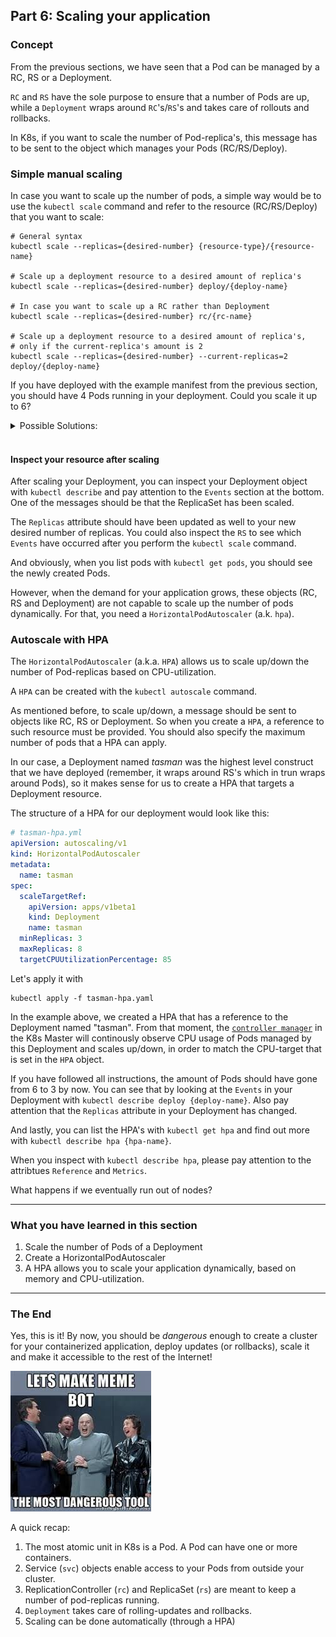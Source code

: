 ## Part 6: Scaling your application

### Concept

From the previous sections, we have seen that a Pod can be managed by a RC, RS or a Deployment.

`RC` and `RS` have the sole purpose to ensure that a number of Pods are up, while a `Deployment` wraps around `RC`'s/`RS`'s and takes care of rollouts and rollbacks.

In K8s, if you want to scale the number of Pod-replica's, this message has to be sent to the object which manages your Pods (RC/RS/Deploy).

### Simple manual scaling

In case you want to scale up the number of pods, a simple way would be to use the `kubectl scale` command and refer to the resource (RC/RS/Deploy) that you want to scale:

```
# General syntax
kubectl scale --replicas={desired-number} {resource-type}/{resource-name}

# Scale up a deployment resource to a desired amount of replica's
kubectl scale --replicas={desired-number} deploy/{deploy-name}

# In case you want to scale up a RC rather than Deployment
kubectl scale --replicas={desired-number} rc/{rc-name}

# Scale up a deployment resource to a desired amount of replica's,
# only if the current-replica's amount is 2
kubectl scale --replicas={desired-number} --current-replicas=2 deploy/{deploy-name}
```

If you have deployed with the example manifest from the previous section, you should have 4 Pods running in your deployment. Could you scale it up to 6?

<details>
<summary>Possible Solutions:</summary>
<pre>
kubectl scale --replicas=6 deploy/tasman
# or
kubectl scale --replicas=6 --current-replicas=4 deploy/tasman
</pre>
</details>
<br/>

#### Inspect your resource after scaling
After scaling your Deployment, you can inspect your Deployment object with `kubectl describe` and pay attention to the `Events` section at the bottom. One of the messages should be that the ReplicaSet has been scaled.

The `Replicas` attribute should have been updated as well to your new desired number of replicas. You could also inspect the `RS` to see which `Events` have occurred after you perform the `kubectl scale` command.

And obviously, when you list pods with `kubectl get pods`, you should see the newly created Pods.

However, when the demand for your application grows, these objects (RC, RS and Deployment) are not capable to scale up the number of pods dynamically. For that, you need a `HorizontalPodAutoscaler` (a.k. `hpa`).

### Autoscale with HPA

The `HorizontalPodAutoscaler` (a.k.a. `HPA`) allows us to scale up/down the number of Pod-replicas based on CPU-utilization.

A `HPA` can be created with the `kubectl autoscale` command.

As mentioned before, to scale up/down, a message should be sent to objects like RC, RS or Deployment. So when you create a `HPA`, a reference to such resource must be provided. You should also specify the maximum number of pods that a HPA can apply.

In our case, a Deployment named *tasman* was the highest level construct that we have deployed (remember, it wraps around RS's which in trun wraps around Pods), so it makes sense for us to create a HPA that targets a Deployment resource.

The structure of a HPA for our deployment would look like this:
```yml
# tasman-hpa.yml
apiVersion: autoscaling/v1
kind: HorizontalPodAutoscaler
metadata:
  name: tasman
spec:
  scaleTargetRef:
    apiVersion: apps/v1beta1
    kind: Deployment
    name: tasman
  minReplicas: 3
  maxReplicas: 8
  targetCPUUtilizationPercentage: 85

```

Let's apply it with 

```
kubectl apply -f tasman-hpa.yaml
```

In the example above, we created a HPA that has a reference to the Deployment named "tasman".
From that moment, the [`controller manager`](https://kubernetes.io/docs/admin/kube-controller-manager/) in the K8s Master will continously observe CPU usage of Pods managed by this Deployment and scales up/down, in order to match the CPU-target that is set in the `HPA` object.

If you have followed all instructions, the amount of Pods should have gone from 6 to 3 by now. You can see that by looking at the `Events` in your Deployment with `kubectl describe deploy {deploy-name}`. Also pay attention that the `Replicas` attribute in your Deployment has changed.

And lastly, you can list the HPA's with `kubectl get hpa` and find out more with `kubectl describe hpa {hpa-name}`.

When you inspect with `kubectl describe hpa`, please pay attention to the attribtues `Reference` and `Metrics`.

What happens if we eventually run out of nodes?

---

### What you have learned in this section
1. Scale the number of Pods of a Deployment
2. Create a HorizontalPodAutoscaler 
3. A HPA allows you to scale your application dynamically, based on memory and CPU-utilization.

---

### The End

Yes, this is it! By now, you should be *dangerous* enough to create a cluster for your containerized application, deploy updates (or rollbacks), scale it and make it accessible to the rest of the Internet!

<img src="images/dangerous.jpeg" width="225" height="225"/>

A quick recap:

1. The most atomic unit in K8s is a Pod. A Pod can have one or more containers.
2. Service (`svc`) objects enable access to your Pods from outside your cluster.
3. ReplicationController (`rc`) and ReplicaSet (`rs`) are meant to keep a number of pod-replicas running.
4. `Deployment` takes care of rolling-updates and rollbacks.
5. Scaling can be done automatically (through a HPA)
